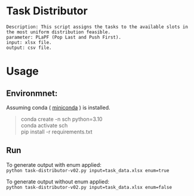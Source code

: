 # Task Distributor
    Description: This script assigns the tasks to the available slots in the most uniform distribution feasible.  
    parameter: PLaPF (Pop Last and Push First). 
    input: xlsx file. 
    output: csv file. 

# Usage
## Environmnet:  
Assuming conda ( [miniconda](https://docs.conda.io/en/latest/miniconda.html) ) is installed.   
> conda create -n sch python=3.10  
> conda activate sch   
> pip install -r requirements.txt 

## Run  
To generate output with enum applied:    
`python task-distributor-v02.py input=task_data.xlsx enum=true`

To generate output without enum applied:   
`python task-distributor-v02.py input=task_data.xlsx enum=false`
